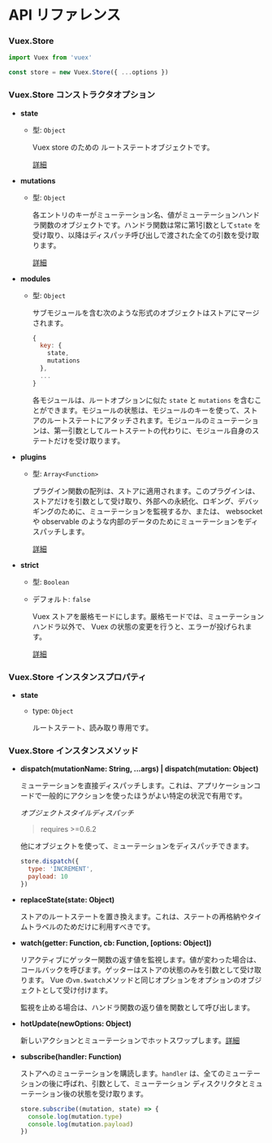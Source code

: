 # API リファレンス

### Vuex.Store

``` js
import Vuex from 'vuex'

const store = new Vuex.Store({ ...options })
```

### Vuex.Store コンストラクタオプション

- **state**

  - 型: `Object`

    Vuex store のための ルートステートオブジェクトです。

    [詳細](state.md)

- **mutations**

  - 型: `Object`

    各エントリのキーがミューテーション名、値がミューテーションハンドラ関数のオブジェクトです。ハンドラ関数は常に第1引数として`state` を受け取り、以降はディスパッチ呼び出しで渡された全ての引数を受け取ります。

    [詳細](mutations.md)

- **modules**

  - 型: `Object`

    サブモジュールを含む次のような形式のオブジェクトはストアにマージされます。

    ``` js
    {
      key: {
        state,
        mutations
      },
      ...
    }
    ```

    各モジュールは、ルートオプションに似た `state` と `mutations` を含むことができます。モジュールの状態は、モジュールのキーを使って、ストアのルートステートにアタッチされます。モジュールのミューテーションは、第一引数としてルートステートの代わりに、モジュール自身のステートだけを受け取ります。

- **plugins**

  - 型: `Array<Function>`

    プラグイン関数の配列は、ストアに適用されます。このプラグインは、ストアだけを引数として受け取り、外部への永続化、ロギング、デバッギングのために、ミューテーションを監視するか、または、 websocket や observable のような内部のデータのためにミューテーションをディスパッチします。

    [詳細](plugins.md)

- **strict**

  - 型: `Boolean`
  - デフォルト: `false`

    Vuex ストアを厳格モードにします。厳格モードでは、ミューテーションハンドラ以外で、 Vuex の状態の変更を行うと、エラーが投げられます。

    [詳細](strict.md)

### Vuex.Store インスタンスプロパティ

- **state**

  - type: `Object`

    ルートステート、読み取り専用です。

### Vuex.Store インスタンスメソッド

- **dispatch(mutationName: String, ...args) | dispatch(mutation: Object)**

  ミューテーションを直接ディスパッチします。これは、アプリケーションコードで一般的にアクションを使ったほうがよい特定の状況で有用です。

  *オブジェクトスタイルディスパッチ*

  > requires >=0.6.2

  他にオブジェクトを使って、ミューテーションをディスパッチできます。

  ``` js
  store.dispatch({
    type: 'INCREMENT',
    payload: 10
  })
  ```

- **replaceState(state: Object)**

  ストアのルートステートを置き換えます。これは、ステートの再格納やタイムトラベルのためだけに利用すべきです。

- **watch(getter: Function, cb: Function, [options: Object])**

  リアクティブにゲッター関数の返す値を監視します。値が変わった場合は、コールバックを呼びます。ゲッターはストアの状態のみを引数として受け取ります。 Vue の`vm.$watch`メソッドと同じオプションをオプションのオブジェクトとして受け付けます。

  監視を止める場合は、ハンドラ関数の返り値を関数として呼び出します。

- **hotUpdate(newOptions: Object)**

  新しいアクションとミューテーションでホットスワップします。[詳細](hot-reload.md)

- **subscribe(handler: Function)**

  ストアへのミューテーションを購読します。`handler` は、全てのミューテーションの後に呼ばれ、引数として、ミューテーション ディスクリクタとミューテーション後の状態を受け取ります。

  ``` js
  store.subscribe((mutation, state) => {
    console.log(mutation.type)
    console.log(mutation.payload)
  })
  ```
